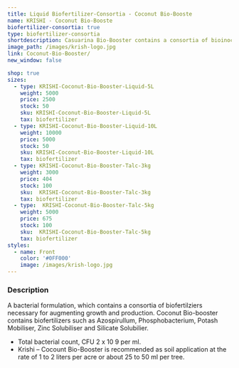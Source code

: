 ```yaml
---
title: Liquid Biofertilizer-Consortia - Coconut Bio-Booste
name: KRISHI - Coconut Bio-Booste
biofertilizer-consortia: true
type: biofertilizer-consortia
shortdescription: Casuarina Bio-Booster contains a consortia of bioinoculants
image_path: /images/krish-logo.jpg
link: Coconut-Bio-Booster/
new_window: false

shop: true
sizes:
  - type: KRISHI-Coconut-Bio-Booster-Liquid-5L
    weight: 5000
    price: 2500
    stock: 50
    sku: KRISHI-Coconut-Bio-Booster-Liquid-5L
    tax: biofertilizer
  - type: KRISHI-Coconut-Bio-Booster-Liquid-10L
    weight: 10000
    price: 5000
    stock: 50
    sku: KRISHI-Coconut-Bio-Booster-Liquid-10L
    tax: biofertilizer
  - type: KRISHI-Coconut-Bio-Booster-Talc-3kg
    weight: 3000
    price: 404
    stock: 100
    sku:  KRISHI-Coconut-Bio-Booster-Talc-3kg
    tax: biofertilizer
  - type:  KRISHI-Coconut-Bio-Booster-Talc-5kg
    weight: 5000
    price: 675
    stock: 100
    sku:  KRISHI-Coconut-Bio-Booster-Talc-5kg
    tax: biofertilizer
styles:
  - name: Front
    color: '#0FF000'
    image: /images/krish-logo.jpg
---
```

### Description
A bacterial formulation, which contains a consortia of biofertilziers necessary for augmenting growth and production. Coconut Bio-booster contains biofertilizers such as Azospirullum, Phosphobacterium, Potash Mobiliser, Zinc Solubiliser and Silicate Solubilier. 
- Total bacterial count, CFU 2 x 10 9 per ml.
- Krishi – Cocount Bio-Booster is recommended as soil application at the rate of 1 to 2 liters per acre or about 25 to 50 ml per tree.
